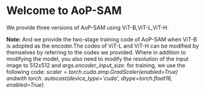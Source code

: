 # Welcome to AoP-SAM

We provide three versions of AoP-SAM using ViT-B,ViT-L,ViT-H.

**Note:** And we provide the two-stage training code of AoP-SAM when ViT-B is adopted as the encoder.The codes of ViT-L and ViT-H can be modified by themselves by referring to the codes we provided. Where in addition to modifying the model, you also need to modify the resolution of the input image to 512x512 and *args.encoder_input_size*. for training, we use the following code: *scaler = torch.cuda.amp.GradScaler(enabled=True) andwith torch. autocast(device_type='cuda', dtype=torch.float16, enabled=True)*.